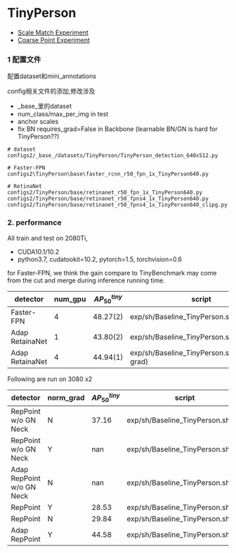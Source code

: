 # TinyPerson

- [Scale Match Experiment](TinyPerson/ScaleMatch.md)
- [Coarse Point Experiment](TinyPerson/CoarsePoint.md)


### 1 配置文件
配置dataset和mini_annotations

config相关文件的添加,修改涉及
- _base_里的dataset
- num_class/max_per_img in test
- anchor scales
- fix BN requires_grad=False in Backbone (learnable BN/GN is hard for TinyPerson??)

```
# dataset
configs2/_base_/datasets/TinyPerson/TinyPerson_detection_640x512.py

# Faster-FPN
configs2\TinyPerson\base\faster_rcnn_r50_fpn_1x_TinyPerson640.py

# RetinaNet
configs2/TinyPerson/base/retinanet_r50_fpn_1x_TinyPerson640.py
configs2/TinyPerson/base/retinanet_r50_fpns4_1x_TinyPerson640.py
configs2/TinyPerson/base/retinanet_r50_fpns4_1x_TinyPerson640_clipg.py
```

### 2. performance

All train and test on 2080Ti, 
- CUDA10.1/10.2
- python3.7, cudatookit=10.2, pytorch=1.5, torchvision=0.6

for Faster-FPN, we think the gain compare to TinyBenchmark may come 
from the cut and merge during inference running time. 

detector | num_gpu | $AP_{50}^{tiny}$| script
--- | --- | ---| ---
Faster-FPN | 4 | 48.27(2) | exp/sh/Baseline_TinyPerson.sh:exp1.1
Adap RetainaNet | 1 | 43.80(2) | exp/sh/Baseline_TinyPerson.sh:exp2.1
Adap RetainaNet | 4 | 44.94(1) | exp/sh/Baseline_TinyPerson.sh:exp2.2(clip grad)

Following are run on 3080 x2

detector | norm_grad | $AP_{50}^{tiny}$| script
--- | --- | ---| ---
RepPoint w/o GN Neck| N | 37.16 | exp/sh/Baseline_TinyPerson.sh:3.1
RepPoint w/o GN Neck| Y | nan | exp/sh/Baseline_TinyPerson.sh:3.2
Adap RepPoint w/o GN Neck| N | nan | exp/sh/Baseline_TinyPerson.sh:3.3
RepPoint | Y | 28.53 | exp/sh/Baseline_TinyPerson.sh:3.4
RepPoint | N | 29.84 | exp/sh/Baseline_TinyPerson.sh:3.6
Adap RepPoint | Y | 44.58 | exp/sh/Baseline_TinyPerson.sh:3.5